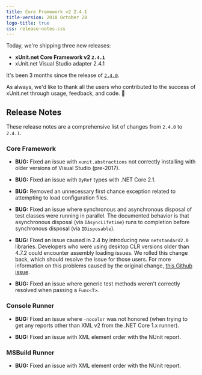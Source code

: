 ```yaml
---
title: Core Framework v2 2.4.1
title-version: 2018 October 28
logo-title: true
css: release-notes.css
---
```


Today, we're shipping three new releases:

* **xUnit.net Core Framework v2 `2.4.1`**
* xUnit.net Visual Studio adapter 2.4.1

It's been 3 months since the release of [`2.4.0`](2.4.0).

As always, we'd like to thank all the users who contributed to the success of xUnit.net through usage, feedback, and code. 🎉

## Release Notes

These release notes are a comprehensive list of changes from `2.4.0` to `2.4.1`.

### Core Framework

* **BUG:** Fixed an issue with `xunit.abstractions` not correctly installing with older versions of Visual Studio (pre-2017).

* **BUG:** Fixed an issue with `ByRef` types with .NET Core 2.1.

* **BUG:** Removed an unnecessary first chance exception related to attempting to load configuration files.

* **BUG:** Fixed an issue where synchronous and asynchronous disposal of test classes were running in parallel. The documented behavior is that asynchronous disposal (via `IAsyncLifetime`) runs to completion before synchronous disposal (via `IDisposable`).

* **BUG:** Fixed an issue caused in 2.4 by introducing new `netstandard2.0` libraries. Developers who were using desktop CLR versions older than 4.7.2 could encounter assembly loading issues. We rolled this change back, which should resolve the issue for those users. For more information on this problems caused by the original change, [this Github issue](https://github.com/dotnet/standard/issues/481).

* **BUG:** Fixed an issue where generic test methods weren't correctly resolved when passing a `Func<T>`.

### Console Runner

* **BUG:** Fixed an issue where `-nocolor` was not honored (when trying to get any reports other than XML v2 from the .NET Core 1.x runner).

* **BUG:** Fixed an issue with XML element order with the NUnit report.

### MSBuild Runner

* **BUG:** Fixed an issue with XML element order with the NUnit report.
